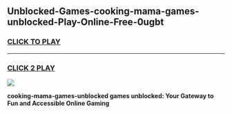 
## Unblocked-Games-cooking-mama-games-unblocked-Play-Online-Free-0ugbt
<h3>
<a href="https://premium76.site?title=cooking-mama-games-unblocked&ref=26A">CLICK TO PLAY</a></h3>
<hr>

<h3>
<a href="https://premium76.site?title=cooking-mama-games-unblocked&ref=26A">CLICK 2 PLAY</a>
  
</h3>

<a href="https://premium76.site?title=cooking-mama-games-unblocked&ref=26A"><img src="https://clearcache.store/games.png"></a>


**cooking-mama-games-unblocked games unblocked: Your Gateway to Fun and Accessible Online Gaming**
